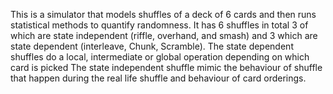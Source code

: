 This is a simulator that models shuffles of a deck of 6 cards and then runs statistical methods to quantify randomness. It has 6 shuffles in total 3 of which are state independent (riffle, overhand, and smash) and 3 which are state dependent (interleave, Chunk, Scramble).
The state dependent shuffles do a local, intermediate or global operation depending on which card is picked
The state independent shuffle mimic the behaviour of shuffle that happen during the real life shuffle and behaviour of card orderings.
